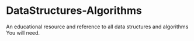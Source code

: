 # DataStructures-Algorithms
An educational resource and reference to all data structures and algorithms You will need. 
